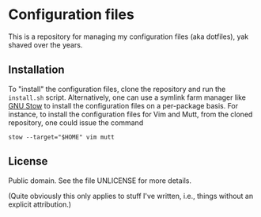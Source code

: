 Configuration files
===================

This is a repository for managing my configuration files (aka dotfiles),
yak shaved over the years.

Installation
------------

To "install" the configuration files, clone the repository and run
the `install.sh` script.  Alternatively, one can use a symlink farm
manager like [GNU Stow][1] to install the configuration files on
a per-package basis.  For instance, to install the configuration files
for Vim and Mutt, from the cloned repository, one could issue the
command

    stow --target="$HOME" vim mutt

License
-------

Public domain.  See the file UNLICENSE for more details.

(Quite obviously this only applies to stuff I've written, i.e., things
without an explicit attribution.)

[1]: https://www.gnu.org/software/stow/stow.html

